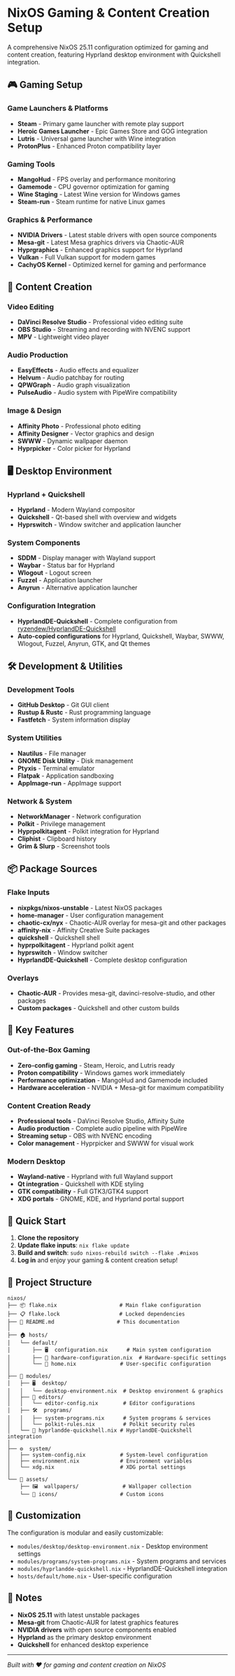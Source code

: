 # NixOS Gaming & Content Creation Setup

A comprehensive NixOS 25.11 configuration optimized for gaming and content creation, featuring Hyprland desktop environment with Quickshell integration.

## 🎮 Gaming Setup

### Game Launchers & Platforms
- **Steam** - Primary game launcher with remote play support
- **Heroic Games Launcher** - Epic Games Store and GOG integration
- **Lutris** - Universal game launcher with Wine integration
- **ProtonPlus** - Enhanced Proton compatibility layer

### Gaming Tools
- **MangoHud** - FPS overlay and performance monitoring
- **Gamemode** - CPU governor optimization for gaming
- **Wine Staging** - Latest Wine version for Windows games
- **Steam-run** - Steam runtime for native Linux games

### Graphics & Performance
- **NVIDIA Drivers** - Latest stable drivers with open source components
- **Mesa-git** - Latest Mesa graphics drivers via Chaotic-AUR
- **Hyprgraphics** - Enhanced graphics support for Hyprland
- **Vulkan** - Full Vulkan support for modern games
- **CachyOS Kernel** - Optimized kernel for gaming and performance

## 🎨 Content Creation

### Video Editing
- **DaVinci Resolve Studio** - Professional video editing suite
- **OBS Studio** - Streaming and recording with NVENC support
- **MPV** - Lightweight video player

### Audio Production
- **EasyEffects** - Audio effects and equalizer
- **Helvum** - Audio patchbay for routing
- **QPWGraph** - Audio graph visualization
- **PulseAudio** - Audio system with PipeWire compatibility

### Image & Design
- **Affinity Photo** - Professional photo editing
- **Affinity Designer** - Vector graphics and design
- **SWWW** - Dynamic wallpaper daemon
- **Hyprpicker** - Color picker for Hyprland

## 🖥️ Desktop Environment

### Hyprland + Quickshell
- **Hyprland** - Modern Wayland compositor
- **Quickshell** - Qt-based shell with overview and widgets
- **Hyprswitch** - Window switcher and application launcher

### System Components
- **SDDM** - Display manager with Wayland support
- **Waybar** - Status bar for Hyprland
- **Wlogout** - Logout screen
- **Fuzzel** - Application launcher
- **Anyrun** - Alternative application launcher

### Configuration Integration
- **HyprlandDE-Quickshell** - Complete configuration from [ryzendew/HyprlandDE-Quickshell](https://github.com/ryzendew/HyprlandDE-Quickshell)
- **Auto-copied configurations** for Hyprland, Quickshell, Waybar, SWWW, Wlogout, Fuzzel, Anyrun, GTK, and Qt themes

## 🛠️ Development & Utilities

### Development Tools
- **GitHub Desktop** - Git GUI client
- **Rustup & Rustc** - Rust programming language
- **Fastfetch** - System information display

### System Utilities
- **Nautilus** - File manager
- **GNOME Disk Utility** - Disk management
- **Ptyxis** - Terminal emulator
- **Flatpak** - Application sandboxing
- **AppImage-run** - AppImage support

### Network & System
- **NetworkManager** - Network configuration
- **Polkit** - Privilege management
- **Hyprpolkitagent** - Polkit integration for Hyprland
- **Cliphist** - Clipboard history
- **Grim & Slurp** - Screenshot tools

## 📦 Package Sources

### Flake Inputs
- **nixpkgs/nixos-unstable** - Latest NixOS packages
- **home-manager** - User configuration management
- **chaotic-cx/nyx** - Chaotic-AUR overlay for mesa-git and other packages
- **affinity-nix** - Affinity Creative Suite packages
- **quickshell** - Quickshell shell
- **hyprpolkitagent** - Hyprland polkit agent
- **hyprswitch** - Window switcher
- **HyprlandDE-Quickshell** - Complete desktop configuration

### Overlays
- **Chaotic-AUR** - Provides mesa-git, davinci-resolve-studio, and other packages
- **Custom packages** - Quickshell and other custom builds

## 🎯 Key Features

### Out-of-the-Box Gaming
- **Zero-config gaming** - Steam, Heroic, and Lutris ready
- **Proton compatibility** - Windows games work immediately
- **Performance optimization** - MangoHud and Gamemode included
- **Hardware acceleration** - NVIDIA + Mesa-git for maximum compatibility

### Content Creation Ready
- **Professional tools** - DaVinci Resolve Studio, Affinity Suite
- **Audio production** - Complete audio pipeline with PipeWire
- **Streaming setup** - OBS with NVENC encoding
- **Color management** - Hyprpicker and SWWW for visual work

### Modern Desktop
- **Wayland-native** - Hyprland with full Wayland support
- **Qt integration** - Quickshell with KDE styling
- **GTK compatibility** - Full GTK3/GTK4 support
- **XDG portals** - GNOME, KDE, and Hyprland portal support

## 🚀 Quick Start

1. **Clone the repository**
2. **Update flake inputs**: `nix flake update`
3. **Build and switch**: `sudo nixos-rebuild switch --flake .#nixos`
4. **Log in** and enjoy your gaming & content creation setup!

## 📁 Project Structure

```
nixos/
├── 📦 flake.nix                    # Main flake configuration
├── 📋 flake.lock                   # Locked dependencies
├── 📖 README.md                    # This documentation
│
├── 🏠 hosts/
│   └── default/
│       ├── 🖥️  configuration.nix      # Main system configuration
│       ├── 🔧 hardware-configuration.nix  # Hardware-specific settings
│       └── 👤 home.nix              # User-specific configuration
│
├── 🧩 modules/
│   ├── 🖥️  desktop/
│   │   └── desktop-environment.nix  # Desktop environment & graphics
│   ├── 📝 editors/
│   │   └── editor-config.nix        # Editor configurations
│   ├── 🛠️  programs/
│   │   ├── system-programs.nix      # System programs & services
│   │   └── polkit-rules.nix         # Polkit security rules
│   └── 🎨 hyprlandde-quickshell.nix # HyprlandDE-Quickshell integration
│
├── ⚙️  system/
│   ├── system-config.nix           # System-level configuration
│   ├── environment.nix             # Environment variables
│   └── xdg.nix                     # XDG portal settings
│
└── 🎨 assets/
    ├── 🖼️  wallpapers/              # Wallpaper collection
    └── 🎯 icons/                    # Custom icons
```

## 🔧 Customization

The configuration is modular and easily customizable:
- `modules/desktop/desktop-environment.nix` - Desktop environment settings
- `modules/programs/system-programs.nix` - System programs and services
- `modules/hyprlandde-quickshell.nix` - HyprlandDE-Quickshell integration
- `hosts/default/home.nix` - User-specific configuration

## 📝 Notes

- **NixOS 25.11** with latest unstable packages
- **Mesa-git** from Chaotic-AUR for latest graphics features
- **NVIDIA drivers** with open source components enabled
- **Hyprland** as the primary desktop environment
- **Quickshell** for enhanced desktop experience

---

*Built with ❤️ for gaming and content creation on NixOS* 